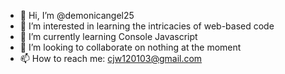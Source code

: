 - 👋 Hi, I’m @demonicangel25
- 👀 I’m interested in learning the intricacies of web-based code
- 🌱 I’m currently learning Console Javascript
- 💞️ I’m looking to collaborate on nothing at the moment
- 📫 How to reach me: cjw120103@gmail.com

<!---
demonicangel25/demonicangel25 is a ✨ special ✨ repository because its `README.md` (this file) appears on your GitHub profile.
You can click the Preview link to take a look at your changes.
--->
